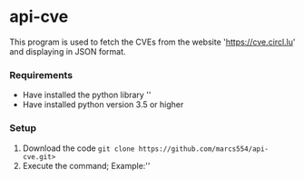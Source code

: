 # api-cve
This program is used to fetch the CVEs from the website '<https://cve.circl.lu>' and displaying
in JSON format.

### Requirements
* Have installed the python library '<requests>'
* Have installed python version 3.5 or higher

### Setup
1. Download the code ```git clone https://github.com/marcs554/api-cve.git>```
2. Execute the command; Example:'<python api-cve.py cve-2020-4542>'